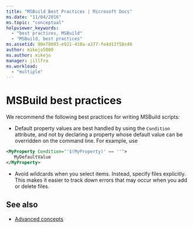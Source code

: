 ```yaml
---
title: "MSBuild Best Practices | Microsoft Docs"
ms.date: "11/04/2016"
ms.topic: "conceptual"
helpviewer_keywords:
  - "best practices, MSBuild"
  - "MSBuild, best practices"
ms.assetid: 90ef8693-e921-410a-a377-fe4d13f58c48
author: mikejo5000
ms.author: mikejo
manager: jillfra
ms.workload:
  - "multiple"
---
```

# MSBuild best practices
We recommend the following best practices for writing MSBuild scripts:

-   Default property values are best handled by using the `Condition` attribute, and not by declaring a property whose default value can be overridden on the command line. For example, use

```xml
<MyProperty Condition="'$(MyProperty)' == ''">
   MyDefaultValue
</MyProperty>
```

-   Avoid wildcards when you select items. Instead, specify files explicitly. This makes it easier to track down errors that may occur when you add or delete files.

## See also
- [Advanced concepts](../msbuild/msbuild-advanced-concepts.md)
